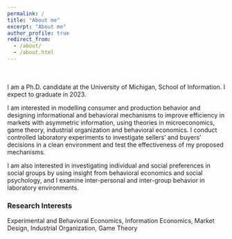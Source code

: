 ```yaml
---
permalink: /
title: "About me"
excerpt: "About me"
author_profile: true
redirect_from: 
  - /about/
  - /about.html
---
```

<br/>
<br/>
I am a Ph.D. candidate at the University of Michigan, School of Information. I expect to graduate in 2023. 


I am interested in modelling consumer and production behavior and designing informational and behavioral mechanisms to improve efficiency in markets with asymmetric information, using theories in microeconomics, game theory, industrial organization and behavioral economics. I conduct controlled laboratory experiments to investigate sellers’ and buyers’ decisions in a clean environment and test the effectiveness of my proposed mechanisms. 

I am also interested in investigating individual and social preferences in social groups by using insight from behavioral economics and social psychology, and I examine inter-personal and inter-group behavior in laboratory environments.


### Research Interests
Experimental and Behavioral Economics, Information Economics, Market Design, Industrial Organization, Game Theory
